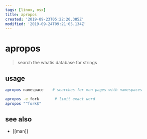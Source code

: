 ```yaml
---
tags: [linux, osx]
title: apropos
created: '2019-09-23T05:22:20.385Z'
modified: '2019-09-24T09:21:05.134Z'
---
```


# apropos

> search the whatis database for strings

## usage
```sh
apropos namespace    # searches for man pages with namespaces

apropos -e fork       # limit exact word
apropos "^fork$"
```

## see also
- [[man]]
